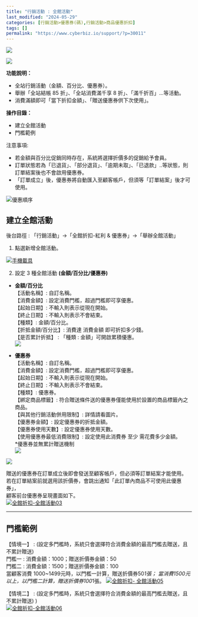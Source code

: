 ```yaml
---
title: "行銷活動 : 全館活動"
last_modified: "2024-05-29"
categories: [行銷活動>優惠券(碼),行銷活動>商品優惠折扣]
tags: []
permalink: "https://www.cyberbiz.io/support/?p=30011"
---
```


![](https://www.cyberbiz.io/support/wp-content/uploads/適用站別.png)

[![](https://www.cyberbiz.io/support/wp-content/uploads/台灣站.png)](https://www.cyberbiz.io/support/?page_id=2490)

**功能說明：**  

* 全站行銷活動（金額、百分比、優惠券）。
* 舉辦「全站結帳 85 折」、「全站消費滿千享 8 折」、「滿千折百」…等活動。
* 消費滿額即可「當下折扣金額」、「贈送優惠券供下次使用」。

**操作目錄：**

* 建立全館活動
* 門檻範例

注意事項:  

* 若金額與百分比促銷同時存在，系統將選擇折價多的促銷給予會員。
* 訂單狀態若為「已退貨」、「部分退貨」、「逾期未取」、「已退款」..等狀態，則訂單結案後也不會啟用優惠券。
* 「訂單成立」後，優惠券將自動匯入至顧客帳戶，但須等「訂單結案」後才可使用。

![優惠順序](https://www.cyberbiz.io/support/wp-content/uploads/2021/12/TOP02.png)



## 建立全館活動


後台路徑 : 「行銷活動」→「全館折扣-紅利 & 優惠券」→「舉辦全館活動」  


1. 點選新增全館活動。  

[![手機載具](https://www.cyberbiz.io/support/wp-content/uploads/全館折扣-全館活動01.png)](https://www.cyberbiz.io/support/wp-content/uploads/全館折扣-全館活動01.png)



2. 設定 3 種全館活動 **(金額/百分比/優惠券)**   


* **金額/百分比**  
【活動名稱】: 自訂名稱。  
【消費金額】: 設定消費門檻，超過門檻即可享優惠。  
【起始日期】: 不輸入則表示從現在開始。  
【終止日期】: 不輸入則表示不會結束。  
【種類】: 金額/百分比。  
【折抵金額/百分比】: 消費達 消費金額 即可折扣多少錢。  
【是否累計折抵】 : 「種類 : 金額」可開啟累積優惠。  
[![](https://www.cyberbiz.io/support/wp-content/uploads/全館折扣-全館活動02.png)](https://www.cyberbiz.io/support/wp-content/uploads/全館折扣-全館活動02.png)  

* **優惠券**  
【活動名稱】: 自訂名稱。  
【消費金額】: 設定消費門檻，超過門檻即可享優惠。  
【起始日期】: 不輸入則表示從現在開始。  
【終止日期】: 不輸入則表示不會結束。  
【種類】: 優惠券。  
【綁定商品標籤】: 符合贈送條件送的優惠券僅能使用於設置的商品標籤內之商品。  
【與其他行銷活動併用限制】: 詳情請看圖片。  
【優惠券金額】: 設定優惠券的折抵金額。  
【優惠券使用天數】: 設定優惠券使用天數。  
【使用優惠券最低消費限制】: 設定使用此消費券 至少 需花費多少金額。  
*優惠券並無累計贈送機制  
[![](https://www.cyberbiz.io/support/wp-content/uploads/全館折扣-全館活動03.png)](https://www.cyberbiz.io/support/wp-content/uploads/全館折扣-全館活動03.png)  



![](https://www.cyberbiz.io/support/wp-content/uploads/fountain-pen.png)

贈送的優惠券在訂單成立後即會發送至顧客帳戶，但必須等訂單結案才能使用。  
若在訂單結案前就選用該折價券，會跳出通知「此訂單內商品不可使用此優惠券」，  
顧客前台優惠券呈現畫面如下。  
[![全館折扣-全館活動03](https://www.cyberbiz.io/support/wp-content/uploads/全館折扣-全館活動04.png)](https://www.cyberbiz.io/support/wp-content/uploads/全館折扣-全館活動04.png)



* * *

## 門檻範例


【情境一】 : (設定多門檻時，系統只會選擇符合消費金額的最高門檻去贈送，且不累計贈送)  
門檻一 : 消費金額：1000；贈送折價券金額：50  
門檻二 : 消費金額：1500；贈送折價券金額：100  
當顧客消費 1000~1499元時，以門檻一計算，贈送折價券50*1張； 當消費1500元以上，以門檻二計算，贈送折價券100*1張。 [![全館折扣-
全館活動05](https://www.cyberbiz.io/support/wp-content/uploads/全館折扣-全館活動05.png)](https://www.cyberbiz.io/support/wp-content/uploads/全館折扣-全館活動05.png)  

【情境二】 : (設定多門檻時，系統只會選擇符合消費金額的最高門檻去贈送，且不累計贈送) )  
[![全館折扣-全館活動06](https://www.cyberbiz.co/support/wp-content/uploads/2020/06/全館優惠門檻說明9.png)](https://www.cyberbiz.co/support/wp-content/uploads/2020/06/全館優惠門檻說明9.png)

